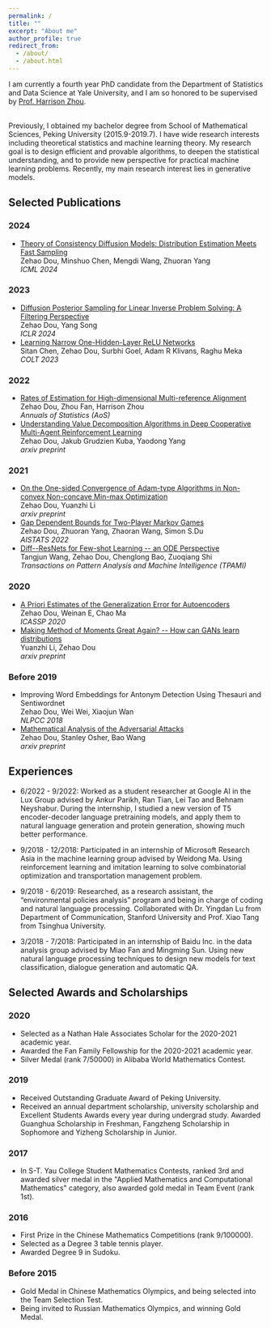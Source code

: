 ```yaml
---
permalink: /
title: ""
excerpt: "About me"
author_profile: true
redirect_from: 
  - /about/
  - /about.html
---
```


I am currently a fourth year PhD candidate from the Department of Statistics and Data Science at Yale University, and I am so honored to be supervised by [Prof. Harrison Zhou](http://www.stat.yale.edu/~hz68/). <br><br>

Previously, I obtained my bachelor degree from School of Mathematical Sciences, Peking University (2015.9-2019.7). I have wide research interests including theoretical statistics and machine learning theory. My research goal is to design efficient and provable algorithms, to deepen the statistical understanding, and to provide new perspective for practical machine learning problems. Recently, my main research interest lies in generative models. 


## Selected Publications
### 2024
- [Theory of Consistency Diffusion Models: Distribution Estimation Meets Fast Sampling](https://openreview.net/pdf?id=pAPykbqUHf) <br>
  Zehao Dou, Minshuo Chen, Mengdi Wang, Zhuoran Yang <br>
  *ICML 2024*
### 2023 
- [Diffusion Posterior Sampling for Linear Inverse Problem Solving: A Filtering Perspective](https://openreview.net/pdf?id=tplXNcHZs1) <br>
  Zehao Dou, Yang Song <br>
  *ICLR 2024*
- [Learning Narrow One-Hidden-Layer ReLU Networks](https://arxiv.org/abs/2304.10524) <br>
  Sitan Chen, Zehao Dou, Surbhi Goel, Adam R Klivans, Raghu Meka <br>
  *COLT 2023*

### 2022
- [Rates of Estimation for High-dimensional Multi-reference Alignment](https://arxiv.org/abs/2205.01847) <br>
  Zehao Dou, Zhou Fan, Harrison Zhou <br>
  *Annuals of Statistics (AoS)*
- [Understanding Value Decomposition Algorithms in Deep Cooperative Multi-Agent Reinforcement Learning](https://arxiv.org/abs/2202.04868) <br>
  Zehao Dou, Jakub Grudzien Kuba, Yaodong Yang <br>
  *arxiv preprint*
  
### 2021
- [On the One-sided Convergence of Adam-type Algorithms in Non-convex Non-concave Min-max Optimization](https://arxiv.org/abs/2109.14213) <br>
  Zehao Dou, Yuanzhi Li <br>
  *arxiv preprint*
- [Gap Dependent Bounds for Two-Player Markov Games](https://arxiv.org/abs/2107.00685) <br>
  Zehao Dou, Zhuoran Yang, Zhaoran Wang, Simon S.Du <br>
  *AISTATS 2022*
- [Diff--ResNets for Few-shot Learning -- an ODE Perspective](https://arxiv.org/abs/2105.03155) <br>
  Tangjun Wang, Zehao Dou, Chenglong Bao, Zuoqiang Shi <br>
  *Transactions on Pattern Analysis and Machine Intelligence (TPAMI)*
  
### 2020
 - [A Priori Estimates of the Generalization Error for Autoencoders](https://ieeexplore.ieee.org/stamp/stamp.jsp?arnumber=9053874) <br>
  Zehao Dou, Weinan E, Chao Ma <br>
 *ICASSP 2020*
 - [Making Method of Moments Great Again? -- How can GANs learn distributions](https://arxiv.org/abs/2003.04033) <br>
  Yuanzhi Li, Zehao Dou <br>
 *arxiv preprint*

### Before 2019
 - Improving Word Embeddings for Antonym Detection Using Thesauri and Sentiwordnet <br>
 Zehao Dou, Wei Wei, Xiaojun Wan <br>
 *NLPCC 2018*
 - [Mathematical Analysis of the Adversarial Attacks](https://arxiv.org/abs/1811.06492) <br>
  Zehao Dou, Stanley Osher, Bao Wang <br>
 *arxiv preprint*
 
## Experiences
 - 6/2022 - 9/2022:
   Worked as a student researcher at Google AI in the Lux Group advised by Ankur Parikh, Ran Tian, Lei Tao and Behnam Neyshabur. During the internship, I studied a new version of T5 encoder-decoder language pretraining models, and apply them to natural language generation and protein generation, showing much better performance.

 - 9/2018 - 12/2018:
   Participated in an internship of Microsoft Research Asia in the machine learning group advised by Weidong Ma. Using reinforcement learning and imitation learning to solve combinatorial optimization and transportation management problem.
 - 9/2018 - 6/2019:
   Researched, as a research assistant, the “environmental policies analysis” program and being in charge of coding and natural language processing. Collaborated with Dr. Yingdan Lu from Department of Communication, Stanford University and Prof. Xiao Tang from Tsinghua University. 
 - 3/2018 - 7/2018:
   Participated in an internship of Baidu Inc. in the data analysis group advised by Miao Fan and Mingming Sun. Using new natural language processing techniques to design new models for text classification, dialogue generation and automatic QA. <br>
   
## Selected Awards and Scholarships
### 2020
 - Selected as a Nathan Hale Associates Scholar for the 2020-2021 academic year.
 - Awarded the Fan Family Fellowship for the 2020-2021 academic year.
 - Silver Medal (rank 7/50000) in Alibaba World Mathematics Contest.

### 2019
 - Received Outstanding Graduate Award of Peking University.
 - Received an annual department scholarship, university scholarship and Excellent Students Awards every year during undergrad study. Awarded Guanghua Scholarship in Freshman, Fangzheng Scholarship in Sophomore and Yizheng Scholarship in Junior.
 
### 2017 
 - In S-T. Yau College Student Mathematics Contests, ranked 3rd and awarded silver medal in the "Applied Mathematics and Computational Mathematics" category, also awarded gold medal in Team Event (rank 1st). 

### 2016
 - First Prize in the Chinese Mathematics Competitions (rank 9/100000).
 - Selected as a Degree 3 table tennis player. 
 - Awarded Degree 9 in Sudoku. 

### Before 2015
 - Gold Medal in Chinese Mathematics Olympics, and being selected into the Team Selection Test.
 - Being invited to Russian Mathematics Olympics, and winning Gold Medal. 
 
